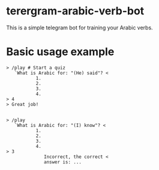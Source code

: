 # terergram-arabic-verb-bot

This is a simple telegram bot for training your Arabic verbs.

# Basic usage example

```
> /play # Start a quiz
   `What is Arabic for: "(He) said"? <
           1. 
           2.
           3.
           4.
> 4
> Great job!


> /play
   `What is Arabic for: "(I) know"? <
           1. 
           2.
           3.
           4.
> 3
              Incorrect, the correct <
              answer is: ...
```
